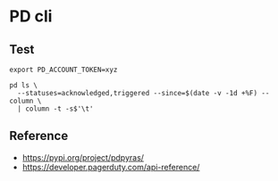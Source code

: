 # PD cli


## Test
```
export PD_ACCOUNT_TOKEN=xyz

pd ls \
  --statuses=acknowledged,triggered --since=$(date -v -1d +%F) --column \
  | column -t -s$'\t'
```

## Reference
* https://pypi.org/project/pdpyras/
* https://developer.pagerduty.com/api-reference/
